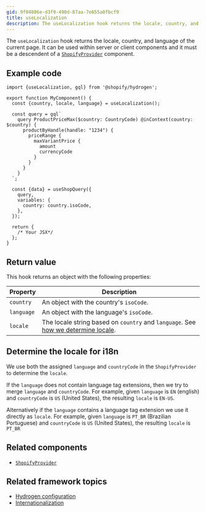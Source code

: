 ```yaml
---
gid: 9f04886e-d3f9-490d-87aa-7e655a0fbcf9
title: useLocalization
description: The useLocalization hook returns the locale, country, and language of the current page.
---
```


The `useLocalization` hook returns the locale, country, and language of the current page. It can be used within server or client components and it must be a descendent of a [`ShopifyProvider`](https://shopify.dev/api/hydrogen/components/global/shopifyprovider) component.

## Example code

```tsx
import {useLocalization, gql} from '@shopify/hydrogen';

export function MyComponent() {
  const {country, locale, language} = useLocalization();

  const query = gql`
    query ProductPriceMax($country: CountryCode) @inContext(country: $country) {
      productByHandle(handle: "1234") {
        priceRange {
          maxVariantPrice {
            amount
            currencyCode
          }
        }
      }
    }
  `;

  const {data} = useShopQuery({
    query,
    variables: {
      country: country.isoCode,
    },
  });

  return {
    /* Your JSX*/
  };
}
```

## Return value

This hook returns an object with the following properties:

| Property   | Description                                                                              |
| ---------- | ---------------------------------------------------------------------------------------- |
| `country`  | An object with the country's `isoCode`.                                       |
| `language` | An object with the language's `isoCode`.                                                 |
| `locale`   | The locale string based on `country` and `language`. See [how we determine locale](#determine-the-locale-for-i18n).  |

## Determine the locale for i18n

We use both the assigned `language` and `countryCode` in the `ShopifyProvider` to determine the `locale`.

If the `language` does not contain language tag extensions, then we try to merge `language` and `countryCode`. For example, given `language` is `EN` (english) and `countryCode` is `US` (United States), the resulting `locale` is `EN-US`.

Alternatively if the `language` contains a language tag extension we use it directly as `locale`. For example, given
`language` is `PT_BR` (Brazilian Portuguese) and `countryCode` is `US` (United States), the resulting `locale` is `PT_BR`
## Related components

- [`ShopifyProvider`](https://shopify.dev/api/hydrogen/components/global/shopifyprovider)

## Related framework topics

- [Hydrogen configuration](https://shopify.dev/custom-storefronts/hydrogen/framework/hydrogen-config)
- [Internationalization](https://shopify.dev/custom-storefronts/hydrogen/framework/internationalization)

